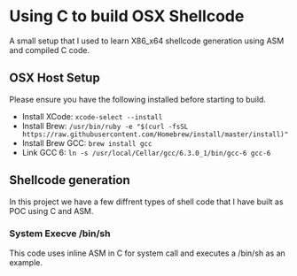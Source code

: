 # Using C to build OSX Shellcode 

A small setup that I used to learn X86_x64 shellcode generation using ASM and compiled C code. 


## OSX Host Setup

Please ensure you have the following installed before starting to build.

- Install XCode: `xcode-select --install`
- Install Brew: `/usr/bin/ruby -e "$(curl -fsSL https://raw.githubusercontent.com/Homebrew/install/master/install)"`
- Install Brew GCC: `brew install gcc`
- Link GCC 6: `ln -s /usr/local/Cellar/gcc/6.3.0_1/bin/gcc-6 gcc-6`


## Shellcode generation

In this project we have a few diffrent types of shell code that I have built as POC using C and ASM.

### System Execve /bin/sh
This code uses inline ASM in C for system call and executes a /bin/sh as an example. 
